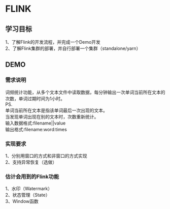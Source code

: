 # FLINK
## 学习目标
1、了解Flink的开发流程，并完成一个Demo开发  
2、了解Flink集群的部署，并自行部署一个集群（standalone/yarn） 
## DEMO
### 需求说明
词频统计功能，从多个文本文件中读取数据，每分钟输出一次单词当前所在文本的次数，单词过期时间为1小时。  
PS.   
单词当前所在文本是指该单词最后一次出现的文本。   
当发现单词出现在别的文本时，次数重新统计。  
输入数据格式:filename||value   
输出格式:filename:word:times
### 实现要求
1、分别用窗口的方式和非窗口的方式实现   
2、支持异常恢复（选做）   
### 估计会用到的Flink功能
1、水印（Watermark）  
2、状态管理（State）  
3、Window函数